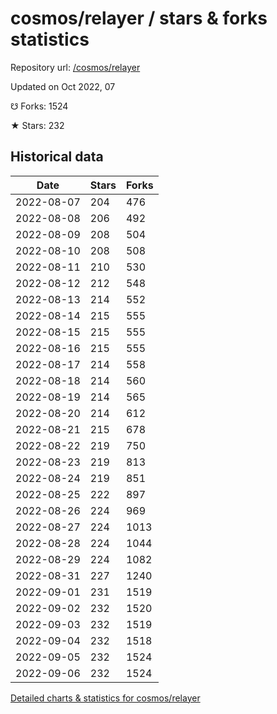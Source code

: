 # cosmos/relayer / stars & forks statistics

Repository url: [/cosmos/relayer](https://github.com/cosmos/relayer)

Updated on Oct 2022, 07

☋ Forks: 1524

★ Stars: 232

## Historical data
| Date | Stars | Forks |
|------|-------|-------|
| 2022-08-07 | 204 | 476 | 
| 2022-08-08 | 206 | 492 | 
| 2022-08-09 | 208 | 504 | 
| 2022-08-10 | 208 | 508 | 
| 2022-08-11 | 210 | 530 | 
| 2022-08-12 | 212 | 548 | 
| 2022-08-13 | 214 | 552 | 
| 2022-08-14 | 215 | 555 | 
| 2022-08-15 | 215 | 555 | 
| 2022-08-16 | 215 | 555 | 
| 2022-08-17 | 214 | 558 | 
| 2022-08-18 | 214 | 560 | 
| 2022-08-19 | 214 | 565 | 
| 2022-08-20 | 214 | 612 | 
| 2022-08-21 | 215 | 678 | 
| 2022-08-22 | 219 | 750 | 
| 2022-08-23 | 219 | 813 | 
| 2022-08-24 | 219 | 851 | 
| 2022-08-25 | 222 | 897 | 
| 2022-08-26 | 224 | 969 | 
| 2022-08-27 | 224 | 1013 | 
| 2022-08-28 | 224 | 1044 | 
| 2022-08-29 | 224 | 1082 | 
| 2022-08-31 | 227 | 1240 | 
| 2022-09-01 | 231 | 1519 | 
| 2022-09-02 | 232 | 1520 | 
| 2022-09-03 | 232 | 1519 | 
| 2022-09-04 | 232 | 1518 | 
| 2022-09-05 | 232 | 1524 | 
| 2022-09-06 | 232 | 1524 | 


[Detailed charts & statistics for cosmos/relayer](https://reviewgithub.com/rep/cosmos/relayer)
